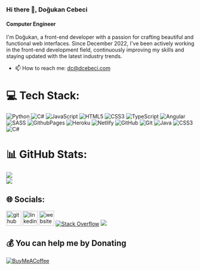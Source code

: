 ### Hi there 👋, Doğukan Cebeci
#### Computer Engineer
 I'm Doğukan, a front-end developer with a passion for crafting beautiful and functional web interfaces. Since December 2022, I've been actively working in the front-end development field, continuously improving my skills and staying updated with the latest industry trends.
- 📫 How to reach me: dc@dcebeci.com
# 💻 Tech Stack:
![Python](https://img.shields.io/badge/python-3670A0?style=for-the-badge&logo=python&logoColor=ffdd54) ![C#](https://img.shields.io/badge/c%23-%23239120.svg?style=for-the-badge&logo=csharp&logoColor=white) ![JavaScript](https://img.shields.io/badge/javascript-%23323330.svg?style=for-the-badge&logo=javascript&logoColor=%23F7DF1E) ![HTML5](https://img.shields.io/badge/html5-%23E34F26.svg?style=for-the-badge&logo=html5&logoColor=white) ![CSS3](https://img.shields.io/badge/css3-%231572B6.svg?style=for-the-badge&logo=css3&logoColor=white) ![TypeScript](https://img.shields.io/badge/typescript-%23007ACC.svg?style=for-the-badge&logo=typescript&logoColor=white) ![Angular](https://img.shields.io/badge/angular-%23DD0031.svg?style=for-the-badge&logo=angular&logoColor=white) ![SASS](https://img.shields.io/badge/SASS-hotpink.svg?style=for-the-badge&logo=SASS&logoColor=white) ![GithubPages](https://img.shields.io/badge/github%20pages-121013?style=for-the-badge&logo=github&logoColor=white) ![Heroku](https://img.shields.io/badge/heroku-%23430098.svg?style=for-the-badge&logo=heroku&logoColor=white) ![Netlify](https://img.shields.io/badge/netlify-%23000000.svg?style=for-the-badge&logo=netlify&logoColor=#00C7B7) ![GitHub](https://img.shields.io/badge/github-%23121011.svg?style=for-the-badge&logo=github&logoColor=white) ![Git](https://img.shields.io/badge/git-%23F05033.svg?style=for-the-badge&logo=git&logoColor=white) ![Java](https://img.shields.io/badge/java-%23ED8B00.svg?style=for-the-badge&logo=openjdk&logoColor=white) ![CSS3](https://img.shields.io/badge/css3-%231572B6.svg?style=for-the-badge&logo=css3&logoColor=white) ![C#](https://img.shields.io/badge/c%23-%23239120.svg?style=for-the-badge&logo=csharp&logoColor=white)

# 📊 GitHub Stats:
![](https://github-readme-streak-stats.herokuapp.com/?user=dcebeci&theme=chartreuse-dark&hide_border=false)<br/>
![](https://github-readme-stats.vercel.app/api/top-langs/?username=dcebeci&theme=chartreuse-dark&hide_border=false&include_all_commits=false&count_private=false&layout=compact)


## 🌐 Socials:
[<img src='https://cdn.jsdelivr.net/npm/simple-icons@3.0.1/icons/github.svg' alt='github' height='40'>](https://github.com/dcebeci)  [<img src='https://cdn.jsdelivr.net/npm/simple-icons@3.0.1/icons/linkedin.svg' alt='linkedin' height='40'>](https://www.linkedin.com/in/dcebeci08/)  [<img src='https://cdn.jsdelivr.net/npm/simple-icons@3.0.1/icons/icloud.svg' alt='website' height='40'>](https://www.dcebeci.com)  [![Stack Overflow](https://img.shields.io/badge/-Stackoverflow-FE7A16?logo=stack-overflow&logoColor=white)](https://stackoverflow.com/users/12223285)   [![](https://visitcount.itsvg.in/api?id=dcebeci&icon=0&color=0)](https://visitcount.itsvg.in) 



  ## 💰 You can help me by Donating
  [![BuyMeACoffee](https://img.shields.io/badge/Buy%20Me%20a%20Coffee-ffdd00?style=for-the-badge&logo=buy-me-a-coffee&logoColor=black)](https://buymeacoffee.com/dcebeci) 

  
<!-- Proudly created with GPRM ( https://gprm.itsvg.in ) -->
